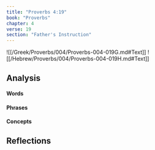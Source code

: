 ```yaml
---
title: "Proverbs 4:19"
book: "Proverbs"
chapter: 4
verse: 19
section: "Father's Instruction"
---
```

![[/Greek/Proverbs/004/Proverbs-004-019G.md#Text]]
![[/Hebrew/Proverbs/004/Proverbs-004-019H.md#Text]]

## Analysis

#### Words

#### Phrases

#### Concepts

## Reflections
